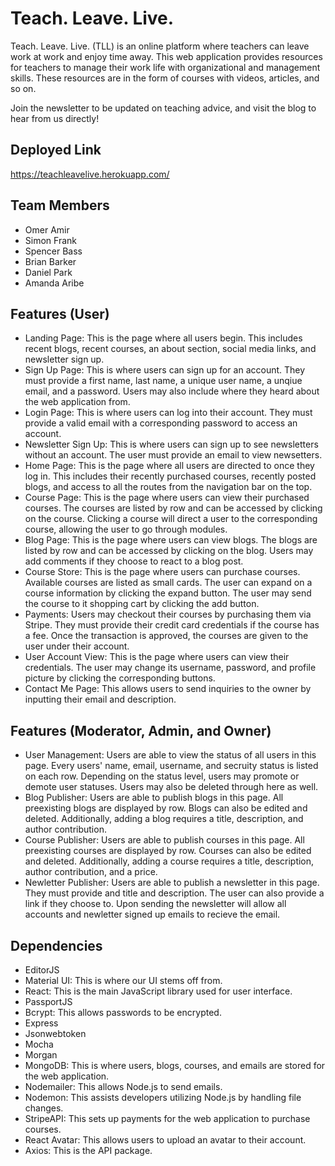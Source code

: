 # Teach. Leave. Live.
Teach. Leave. Live. (TLL) is an online platform where teachers can leave work at work and enjoy time away. This web application provides resources for teachers to manage their work life with organizational and management skills. These resources are in the form of courses with videos, articles, and so on.

Join the newsletter to be updated on teaching advice, and visit the blog to hear from us directly!

## Deployed Link
https://teachleavelive.herokuapp.com/

## Team Members
- Omer Amir
- Simon Frank
- Spencer Bass
- Brian Barker
- Daniel Park
- Amanda Aribe

## Features (User)
- Landing Page: This is the page where all users begin. This includes recent blogs, recent courses, an about section, social media links, and newsletter sign up.
- Sign Up Page: This is where users can sign up for an account. They must provide a first name, last name, a unique user name, a unqiue email, and a password. Users may also include where they heard about the web application from.
- Login Page: This is where users can log into their account. They must provide a valid email with a corresponding password to access an account.
- Newsletter Sign Up: This is where users can sign up to see newsletters without an account. The user must provide an email to view newsetters.
- Home Page: This is the page where all users are directed to once they log in. This includes their recently purchased courses, recently posted blogs, and access to all the routes from the navigation bar on the top.
- Course Page: This is the page where users can view their purchased courses. The courses are listed by row and can be accessed by clicking on the course. Clicking a course will direct a user to the corresponding course, allowing the user to go through modules.
- Blog Page: This is the page where users can view blogs. The blogs are listed by row and can be accessed by clicking on the blog. Users may add comments if they choose to react to a blog post.
- Course Store: This is the page where users can purchase courses. Available courses are listed as small cards. The user can expand on a course information by clicking the expand button. The user may send the course to it shopping cart by clicking the add button.
- Payments: Users may checkout their courses by purchasing them via Stripe. They must provide their credit card credentials if the course has a fee. Once the transaction is approved, the courses are given to the user under their account.
- User Account View: This is the page where users can view their credentials. The user may change its username, password, and profile picture by clicking the corresponding buttons.
- Contact Me Page: This allows users to send inquiries to the owner by inputting their email and description.

## Features (Moderator, Admin, and Owner)
- User Management: Users are able to view the status of all users in this page. Every users' name, email, username, and secruity status is listed on each row. Depending on the status level, users may promote or demote user statuses. Users may also be deleted through here as well.
- Blog Publisher: Users are able to publish blogs in this page. All preexisting blogs are displayed by row. Blogs can also be edited and deleted. Additionally, adding a blog requires a title, description, and author contribution.
- Course Publisher: Users are able to publish courses in this page. All preexisting courses are displayed by row. Courses can also be edited and deleted. Additionally, adding a course requires a title, description, author contribution, and a price.
- Newletter Publisher: Users are able to publish a newsletter in this page. They must provide and title and description. The user can also provide a link if they choose to. Upon sending the newsletter will allow all accounts and newletter signed up emails to recieve the email.

## Dependencies
- EditorJS
- Material UI: This is where our UI stems off from.
- React: This is the main JavaScript library used for user interface.
- PassportJS
- Bcrypt: This allows passwords to be encrypted.
- Express
- Jsonwebtoken
- Mocha
- Morgan
- MongoDB: This is where users, blogs, courses, and emails are stored for the web application.
- Nodemailer: This allows Node.js to send emails.
- Nodemon: This assists developers utilizing Node.js by handling file changes.
- StripeAPI: This sets up payments for the web application to purchase courses.
- React Avatar: This allows users to upload an avatar to their account.
- Axios: This is the API package.

